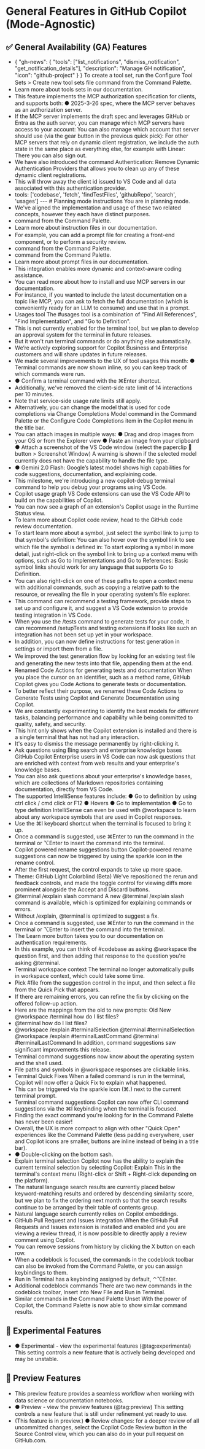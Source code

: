 # General Features in GitHub Copilot (Mode-Agnostic)

## ✅ General Availability (GA) Features
- {  "gh-news": {   "tools": ["list_notifications", "dismiss_notification", "get_notification_details"],   "description": "Manage GH notification",   "icon": "github-project"  } } To create a tool set, run the Conﬁgure Tool Sets > Create new tool sets ﬁle command from the Command Palette.
- Learn more about tools sets in our documentation.
- This feature implements the MCP authorization speciﬁcation for clients, and supports both: ● 2025-3-26 spec, where the MCP server behaves as an authorization server.
- If the MCP server implements the draft spec and leverages GitHub or Entra as the auth server, you can manage which MCP servers have access to your account:   You can also manage which account that server should use (via the gear button in the previous quick pick):  For other MCP servers that rely on dynamic client registration, we include the auth state in the same place as everything else, for example with Linear:  There you can also sign out.
- We have also introduced the command Authentication: Remove Dynamic Authentication Providers that allows you to clean up any of these dynamic client registrations.
- This will throw away the client id issued to VS Code and all data associated with this authentication provider.
- tools: ['codebase', 'fetch', 'findTestFiles', 'githubRepo', 'search', 'usages'] --- # Planning mode instructions You are in planning mode.
- We've aligned the implementation and usage of these two related concepts, however they each have distinct purposes.
- command from the Command Palette.
- Learn more about instruction ﬁles in our documentation.
- For example, you can add a prompt ﬁle for creating a front-end component, or to perform a security review.
- command from the Command Palette.
- command from the Command Palette.
- Learn more about prompt ﬁles in our documentation.
- This integration enables more dynamic and context-aware coding assistance.
- You can read more about how to install and use MCP servers in our documentation.
- For instance, if you wanted to include the latest documentation on a topic like MCP, you can ask to fetch the full documentation (which is conveniently ready for an LLM to consume) and use that in a prompt.
- Usages tool The #usages tool is a combination of "Find All References", "Find Implementation", and "Go to Deﬁnition".
- This is not currently enabled for the terminal tool, but we plan to develop an approval system for the terminal in future releases.
- But it won't run terminal commands or do anything else automatically.
- We’re actively exploring support for Copilot Business and Enterprise customers and will share updates in future releases.
- We made several improvements to the UX of tool usages this month: ● Terminal commands are now shown inline, so you can keep track of which commands were run.
- ● Conﬁrm a terminal command with the ⌘Enter shortcut.
- Additionally, we've removed the client-side rate limit of 14 interactions per 10 minutes.
- Note that service-side usage rate limits still apply.
- Alternatively, you can change the model that is used for code completions via Change Completions Model command in the Command Palette or the Conﬁgure Code Completions item in the Copilot menu in the title bar.
- You can attach images in multiple ways: ● Drag and drop images from your OS or from the Explorer view ● Paste an image from your clipboard ● Attach a screenshot of the VS Code window (select the paperclip 📎 button > Screenshot Window) A warning is shown if the selected model currently does not have the capability to handle the ﬁle type.
- ● Gemini 2.0 Flash: Google’s latest model shows high capabilities for code suggestions, documentation, and explaining code.
- This milestone, we're introducing a new copilot-debug terminal command to help you debug your programs using VS Code.
- Copilot usage graph VS Code extensions can use the VS Code API to build on the capabilities of Copilot.
- You can now see a graph of an extension's Copilot usage in the Runtime Status view.
- To learn more about Copilot code review, head to the GitHub code review documentation.
- To start learn more about a symbol, just select the symbol link to jump to that symbol's deﬁnition: You can also hover over the symbol link to see which ﬁle the symbol is deﬁned in:  To start exploring a symbol in more detail, just right-click on the symbol link to bring up a context menu with options, such as Go to Implementations and Go to References:  Basic symbol links should work for any language that supports Go to Deﬁnition.
- You can also right-click on one of these paths to open a context menu with additional commands, such as copying a relative path to the resource, or revealing the ﬁle in your operating system's ﬁle explorer.
- This command can recommend a testing framework, provide steps to set up and conﬁgure it, and suggest a VS Code extension to provide testing integration in VS Code.
- When you use the /tests command to generate tests for your code, it can recommend /setupTests and testing extensions if looks like such an integration has not been set up yet in your workspace.
- In addition, you can now deﬁne instructions for test generation in settings or import them from a ﬁle.
- We improved the test generation ﬂow by looking for an existing test ﬁle and generating the new tests into that ﬁle, appending them at the end.
- Renamed Code Actions for generating tests and documentation When you place the cursor on an identiﬁer, such as a method name, GitHub Copilot gives you Code Actions to generate tests or documentation.
- To better reﬂect their purpose, we renamed these Code Actions to Generate Tests using Copilot and Generate Documentation using Copilot.
- We are constantly experimenting to identify the best models for different tasks, balancing performance and capability while being committed to quality, safety, and security.
- This hint only shows when the Copilot extension is installed and there is a single terminal that has not had any interaction.
- It's easy to dismiss the message permanently by right-clicking it.
- Ask questions using Bing search and enterprise knowledge bases GitHub Copilot Enterprise users in VS Code can now ask questions that are enriched with context from web results and your enterprise's knowledge bases.
- You can also ask questions about your enterprise's knowledge bases, which are collections of Markdown repositories containing documentation, directly from VS Code.
- The supported IntelliSense features include: ● Go to deﬁnition by using ctrl click / cmd click or F12 ● Hovers ● Go to implementation ● Go to type deﬁnition IntelliSense can even be used with @workspace to learn about any workspace symbols that are used in Copilot responses.
- Use the ⌘I keyboard shortcut when the terminal is focused to bring it up.
- Once a command is suggested, use ⌘Enter to run the command in the terminal or ⌥Enter to insert the command into the terminal.
- Copilot powered rename suggestions button Copilot-powered rename suggestions can now be triggered by using the sparkle icon in the rename control.
- After the ﬁrst request, the control expands to take up more space.
- Theme: GitHub Light Colorblind (Beta) We've repositioned the rerun and feedback controls, and made the toggle control for viewing diffs more prominent alongside the Accept and Discard buttons.
- @terminal /explain slash command A new @terminal /explain slash command is available, which is optimized for explaining commands or errors.
- Without /explain, @terminal is optimized to suggest a ﬁx.
- Once a command is suggested, use ⌘Enter to run the command in the terminal or ⌥Enter to insert the command into the terminal.
- The Learn more button takes you to our documentation on authentication requirements.
- In this example, you can think of #codebase as asking @workspace the question ﬁrst, and then adding that response to the question you're asking @terminal.
- Terminal workspace context The terminal no longer automatically pulls in workspace context, which could take some time.
- Pick #file from the suggestion control in the input, and then select a ﬁle from the Quick Pick that appears.
- If there are remaining errors, you can reﬁne the ﬁx by clicking on the offered follow-up action.
- Here are the mappings from the old to new prompts: Old New @workspace /terminal how do I list files?
- @terminal how do I list files?
- @workspace /explain #terminalSelection @terminal #terminalSelection @workspace /explain #terminalLastCommand @terminal #terminalLastCommand In addition, command suggestions saw signiﬁcant improvements this release.
- Terminal command suggestions now know about the operating system and the shell used.
- File paths and symbols in @workspace responses are clickable links.
- Terminal Quick Fixes When a failed command is run in the terminal, Copilot will now offer a Quick Fix to explain what happened.
- This can be triggered via the sparkle icon (⌘.) next to the current terminal prompt.
- Terminal command suggestions Copilot can now offer CLI command suggestions via the ⌘I keybinding when the terminal is focused.
- Finding the exact command you're looking for in the Command Palette has never been easier!
- Overall, the UX is more compact to align with other "Quick Open" experiences like the Command Palette (less padding everywhere, user and Copilot icons are smaller, buttons are inline instead of being in a title bar).
- ● Double-clicking on the bottom sash.
- Explain terminal selection Copilot now has the ability to explain the current terminal selection by selecting Copilot: Explain This in the terminal's context menu (Right-click or Shift + Right-click depending on the platform).
- The natural language search results are currently placed below keyword-matching results and ordered by descending similarity score, but we plan to ﬁx the ordering next month so that the search results continue to be arranged by their table of contents group.
- Natural language search currently relies on Copilot embeddings.
- GitHub Pull Request and Issues integration When the GitHub Pull Requests and Issues extension is installed and enabled and you are viewing a review thread, it is now possible to directly apply a review comment using Copilot.
- You can remove sessions from history by clicking the X button on each row.
- When a codeblock is focused, the commands in the codeblock toolbar can also be invoked from the Command Palette, or you can assign keybindings to them.
- Run in Terminal has a keybinding assigned by default, ⌃⌥Enter.
- Additional codeblock commands There are two new commands in the codeblock toolbar, Insert into New File and Run in Terminal.
- Similar commands in the Command Palette Unset With the power of Copilot, the Command Palette is now able to show similar command results.

## 🧪 Experimental Features
- ● Experimental - view the experimental features (@tag:experimental) This setting controls a new feature that is actively being developed and may be unstable.

## 👀 Preview Features
- This preview feature provides a seamless workﬂow when working with data science or documentation notebooks.
- ● Preview - view the preview features (@tag:preview) This setting controls a new feature that is still under reﬁnement yet ready to use.
- (This feature is in preview.) ● Review changes: for a deeper review of all uncommitted changes, select the Copilot Code Review button in the Source Control view, which you can also do in your pull request on GitHub.com.

